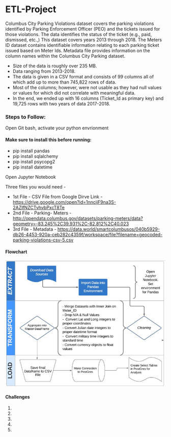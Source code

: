 # ETL-Project

Columbus City Parking Violations dataset covers the parking violations identified by Parking Enforcement Officer (PEO) and the tickets issued for those violations. The data identifies the status of the ticket (e.g., paid, dismissed, etc.,) This dataset covers years 2013 through 2018. The Meters ID dataset contains identifiable information relating to each parking ticket issued based on Meter Ids. Metadata file provides information on the column names within the Columbus City Parking dataset. 

 - Size of the data is roughly over 235 MB.
 - Data ranging from 2013-2018.
 - The data is given in a CSV format and consists of 99 columns all of which add up to more than 745,822 rows of data.
 - Most of the columns; however, were not usable as they had null values or values for which did not correlate with meaningful data.
 - In the end, we ended up with 16 columns (Ticket_Id as primary key) and 19,725 rows with two years of data 2017-2018.
 
### Steps to Follow:

Open Git bash, activate your python envrionment

#### Make sure to install this before running:
 - pip install pandas
 - pip install sqlalchemy
 - pip install psycopg2
 - pip install datetime

Open Jupyter Notebook

Three files you would need - 
  - 1st File - CSV File from Google Dirve Link - https://drive.google.com/open?id=1nncijF9na3S-2AZlfNZCTvhvbPxcT8Te
  - 2nd File - Parking- Meters - http://opendata.columbus.gov/datasets/parking-meters/data?geometry=-83.245%2C39.931%2C-82.812%2C40.023
  - 3rd File - Metadata - https://data.world/smartcolumbusos/040b5929-db26-4453-920a-ceb282c4359f/workspace/file?filename=geocoded-parking-violations-csv-5.csv

#### Flowchart 

![etl.png](etl.png)

#### Challenges

 1. 
 2.
 3.
 4.
 5.
